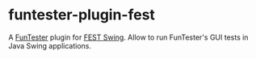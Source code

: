 # funtester-plugin-fest
A [FunTester](https://github.com/funtester/funtester) plugin for [FEST Swing](https://github.com/alexruiz/fest-swing-1.x). Allow to run FunTester's GUI tests in Java Swing applications.
